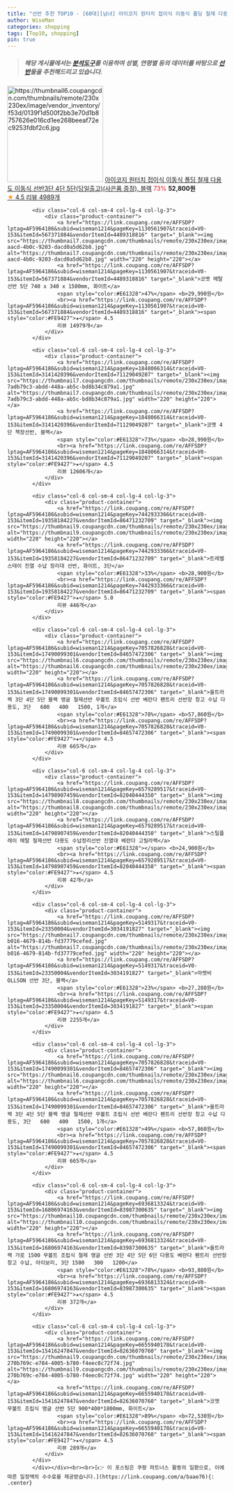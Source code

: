 ```yaml
---
title: "선반 추천 TOP10 - [60대][남녀] 아이코지 원터치 접이식 이동식 폴딩 철재 다용도 이동식 선반3단 4단 5단(당일출고)(사은품 증정), 블랙"
author: WiseMan
categories: shopping
tags: [Top10, shopping]
pin: true
---
```


> ##### 해당 게시물에서는 [**분석도구**](https://itemscout.io/)를 이용하여 **성별**, **연령별** 등의 데이터를 바탕으로 [**선반**](https://link.coupang.com/a/baae76)들을 추천해드리고 있습니다.
<div class="container"><div class="row">
            <div class="col-6 col-sm-4 col-lg-4 col-lg-3">
                <div class="product-container">
                    <a href="https://link.coupang.com/re/AFFSDP?lptag=AF5964186&subid=wiseman1214&pageKey=6161811923&traceid=V0-153&itemId=14623342206&vendorItemId=80398216187" target="_blank"><img src="https://thumbnail6.coupangcdn.com/thumbnails/remote/230x230ex/image/vendor_inventory/f53d/0139f1d500f2bb3e70d1b8757626e016cd1ee268beeaf72ec9253fdbf2c6.jpg" alt="https://thumbnail6.coupangcdn.com/thumbnails/remote/230x230ex/image/vendor_inventory/f53d/0139f1d500f2bb3e70d1b8757626e016cd1ee268beeaf72ec9253fdbf2c6.jpg" width="220" height="220"></a>
                    <a href="https://link.coupang.com/re/AFFSDP?lptag=AF5964186&subid=wiseman1214&pageKey=6161811923&traceid=V0-153&itemId=14623342206&vendorItemId=80398216187" target="_blank">아이코지 원터치 접이식 이동식 폴딩 철재 다용도 이동식 선반3단 4단 5단(당일출고)(사은품 증정), 블랙</a>
                    <span style="color:#E61328">73%</span> <b>52,800원</b>
                    <br><a href="https://link.coupang.com/re/AFFSDP?lptag=AF5964186&subid=wiseman1214&pageKey=6161811923&traceid=V0-153&itemId=14623342206&vendorItemId=80398216187" target="_blank"><span style="color:#FE9427">★</span> 4.5
                    리뷰 4989개</a>
                </div>
            </div>
            
            <div class="col-6 col-sm-4 col-lg-4 col-lg-3">
                <div class="product-container">
                    <a href="https://link.coupang.com/re/AFFSDP?lptag=AF5964186&subid=wiseman1214&pageKey=1130561907&traceid=V0-153&itemId=567371884&vendorItemId=4489318816" target="_blank"><img src="https://thumbnail7.coupangcdn.com/thumbnails/remote/230x230ex/image/product/image/vendoritem/2019/10/30/4489318816/543f524f-aacd-4b0c-9203-dacd0a5d62b8.jpg" alt="https://thumbnail7.coupangcdn.com/thumbnails/remote/230x230ex/image/product/image/vendoritem/2019/10/30/4489318816/543f524f-aacd-4b0c-9203-dacd0a5d62b8.jpg" width="220" height="220"></a>
                    <a href="https://link.coupang.com/re/AFFSDP?lptag=AF5964186&subid=wiseman1214&pageKey=1130561907&traceid=V0-153&itemId=567371884&vendorItemId=4489318816" target="_blank">코멧 메탈 선반 5단 740 x 340 x 1500mm, 화이트</a>
                    <span style="color:#E61328">47%</span> <b>29,990원</b>
                    <br><a href="https://link.coupang.com/re/AFFSDP?lptag=AF5964186&subid=wiseman1214&pageKey=1130561907&traceid=V0-153&itemId=567371884&vendorItemId=4489318816" target="_blank"><span style="color:#FE9427">★</span> 4.5
                    리뷰 14979개</a>
                </div>
            </div>
            
            <div class="col-6 col-sm-4 col-lg-4 col-lg-3">
                <div class="product-container">
                    <a href="https://link.coupang.com/re/AFFSDP?lptag=AF5964186&subid=wiseman1214&pageKey=1848066314&traceid=V0-153&itemId=3141420396&vendorItemId=71129049207" target="_blank"><img src="https://thumbnail7.coupangcdn.com/thumbnails/remote/230x230ex/image/retail/images/13118400169986367-7adb79c3-abdd-448a-ab5c-bd8b34c879a1.jpg" alt="https://thumbnail7.coupangcdn.com/thumbnails/remote/230x230ex/image/retail/images/13118400169986367-7adb79c3-abdd-448a-ab5c-bd8b34c879a1.jpg" width="220" height="220"></a>
                    <a href="https://link.coupang.com/re/AFFSDP?lptag=AF5964186&subid=wiseman1214&pageKey=1848066314&traceid=V0-153&itemId=3141420396&vendorItemId=71129049207" target="_blank">코멧 4단 책장선반, 블랙</a>
                    <span style="color:#E61328">73%</span> <b>28,990원</b>
                    <br><a href="https://link.coupang.com/re/AFFSDP?lptag=AF5964186&subid=wiseman1214&pageKey=1848066314&traceid=V0-153&itemId=3141420396&vendorItemId=71129049207" target="_blank"><span style="color:#FE9427">★</span> 4.5
                    리뷰 12606개</a>
                </div>
            </div>
            
            <div class="col-6 col-sm-4 col-lg-4 col-lg-3">
                <div class="product-container">
                    <a href="https://link.coupang.com/re/AFFSDP?lptag=AF5964186&subid=wiseman1214&pageKey=7442933366&traceid=V0-153&itemId=19358184227&vendorItemId=86471232709" target="_blank"><img src="https://thumbnail9.coupangcdn.com/thumbnails/remote/230x230ex/image/rs_quotation_api/touxcsq1/5c099c04ae6b49ff8906dec8f7aeec4a.jpg" alt="https://thumbnail9.coupangcdn.com/thumbnails/remote/230x230ex/image/rs_quotation_api/touxcsq1/5c099c04ae6b49ff8906dec8f7aeec4a.jpg" width="220" height="220"></a>
                    <a href="https://link.coupang.com/re/AFFSDP?lptag=AF5964186&subid=wiseman1214&pageKey=7442933366&traceid=V0-153&itemId=19358184227&vendorItemId=86471232709" target="_blank">트레벨 스테이 진열 수납 정리대 선반, 화이트, 3단</a>
                    <span style="color:#E61328">33%</span> <b>28,900원</b>
                    <br><a href="https://link.coupang.com/re/AFFSDP?lptag=AF5964186&subid=wiseman1214&pageKey=7442933366&traceid=V0-153&itemId=19358184227&vendorItemId=86471232709" target="_blank"><span style="color:#FE9427">★</span> 5.0
                    리뷰 446개</a>
                </div>
            </div>
            
            <div class="col-6 col-sm-4 col-lg-4 col-lg-3">
                <div class="product-container">
                    <a href="https://link.coupang.com/re/AFFSDP?lptag=AF5964186&subid=wiseman1214&pageKey=7057826828&traceid=V0-153&itemId=17490099301&vendorItemId=84657472306" target="_blank"><img src="https://thumbnail6.coupangcdn.com/thumbnails/remote/230x230ex/image/vendor_inventory/4140/b0d7d57f1e41d8385b463276f9eeab72dd213bc9fa7de21489d47b393a29.jpg" alt="https://thumbnail6.coupangcdn.com/thumbnails/remote/230x230ex/image/vendor_inventory/4140/b0d7d57f1e41d8385b463276f9eeab72dd213bc9fa7de21489d47b393a29.jpg" width="220" height="220"></a>
                    <a href="https://link.coupang.com/re/AFFSDP?lptag=AF5964186&subid=wiseman1214&pageKey=7057826828&traceid=V0-153&itemId=17490099301&vendorItemId=84657472306" target="_blank">울트라랙 3단 4단 5단 블랙 앵글 철제선반 무볼트 조립식 선반 베란다 펜트리 선반장 창고 수납 다용도, 3단   600   400   1500, 1개</a>
                    <span style="color:#E61328">78%</span> <b>57,860원</b>
                    <br><a href="https://link.coupang.com/re/AFFSDP?lptag=AF5964186&subid=wiseman1214&pageKey=7057826828&traceid=V0-153&itemId=17490099301&vendorItemId=84657472306" target="_blank"><span style="color:#FE9427">★</span> 4.5
                    리뷰 665개</a>
                </div>
            </div>
            
            <div class="col-6 col-sm-4 col-lg-4 col-lg-3">
                <div class="product-container">
                    <a href="https://link.coupang.com/re/AFFSDP?lptag=AF5964186&subid=wiseman1214&pageKey=6579289517&traceid=V0-153&itemId=14798907459&vendorItemId=82040444350" target="_blank"><img src="https://thumbnail8.coupangcdn.com/thumbnails/remote/230x230ex/image/vendor_inventory/5c53/c17f4a6f04edf7c750414e5102b2c28820ea1e711e2b35fd82e5bf3d9a34.jpg" alt="https://thumbnail8.coupangcdn.com/thumbnails/remote/230x230ex/image/vendor_inventory/5c53/c17f4a6f04edf7c750414e5102b2c28820ea1e711e2b35fd82e5bf3d9a34.jpg" width="220" height="220"></a>
                    <a href="https://link.coupang.com/re/AFFSDP?lptag=AF5964186&subid=wiseman1214&pageKey=6579289517&traceid=V0-153&itemId=14798907459&vendorItemId=82040444350" target="_blank">스틸플레이 메탈 철제선반 다용도 수납정리선반 진열대 베란다 고릴라랙</a>
                    <span style="color:#E61328"></span> <b>24,900원</b>
                    <br><a href="https://link.coupang.com/re/AFFSDP?lptag=AF5964186&subid=wiseman1214&pageKey=6579289517&traceid=V0-153&itemId=14798907459&vendorItemId=82040444350" target="_blank"><span style="color:#FE9427">★</span> 4.5
                    리뷰 42개</a>
                </div>
            </div>
            
            <div class="col-6 col-sm-4 col-lg-4 col-lg-3">
                <div class="product-container">
                    <a href="https://link.coupang.com/re/AFFSDP?lptag=AF5964186&subid=wiseman1214&pageKey=5149317&traceid=V0-153&itemId=23350004&vendorItemId=3034191827" target="_blank"><img src="https://thumbnail7.coupangcdn.com/thumbnails/remote/230x230ex/image/product/image/vendoritem/2019/04/26/3034191827/ff67d8b8-b016-4679-814b-fd37779cefed.jpg" alt="https://thumbnail7.coupangcdn.com/thumbnails/remote/230x230ex/image/product/image/vendoritem/2019/04/26/3034191827/ff67d8b8-b016-4679-814b-fd37779cefed.jpg" width="220" height="220"></a>
                    <a href="https://link.coupang.com/re/AFFSDP?lptag=AF5964186&subid=wiseman1214&pageKey=5149317&traceid=V0-153&itemId=23350004&vendorItemId=3034191827" target="_blank">마켓비 OLLSON 선반 3단, 블랙</a>
                    <span style="color:#E61328">23%</span> <b>27,280원</b>
                    <br><a href="https://link.coupang.com/re/AFFSDP?lptag=AF5964186&subid=wiseman1214&pageKey=5149317&traceid=V0-153&itemId=23350004&vendorItemId=3034191827" target="_blank"><span style="color:#FE9427">★</span> 4.5
                    리뷰 2255개</a>
                </div>
            </div>
            
            <div class="col-6 col-sm-4 col-lg-4 col-lg-3">
                <div class="product-container">
                    <a href="https://link.coupang.com/re/AFFSDP?lptag=AF5964186&subid=wiseman1214&pageKey=7057826828&traceid=V0-153&itemId=17490099301&vendorItemId=84657472306" target="_blank"><img src="https://thumbnail6.coupangcdn.com/thumbnails/remote/230x230ex/image/vendor_inventory/4140/b0d7d57f1e41d8385b463276f9eeab72dd213bc9fa7de21489d47b393a29.jpg" alt="https://thumbnail6.coupangcdn.com/thumbnails/remote/230x230ex/image/vendor_inventory/4140/b0d7d57f1e41d8385b463276f9eeab72dd213bc9fa7de21489d47b393a29.jpg" width="220" height="220"></a>
                    <a href="https://link.coupang.com/re/AFFSDP?lptag=AF5964186&subid=wiseman1214&pageKey=7057826828&traceid=V0-153&itemId=17490099301&vendorItemId=84657472306" target="_blank">울트라랙 3단 4단 5단 블랙 앵글 철제선반 무볼트 조립식 선반 베란다 펜트리 선반장 창고 수납 다용도, 3단   600   400   1500, 1개</a>
                    <span style="color:#E61328">49%</span> <b>57,860원</b>
                    <br><a href="https://link.coupang.com/re/AFFSDP?lptag=AF5964186&subid=wiseman1214&pageKey=7057826828&traceid=V0-153&itemId=17490099301&vendorItemId=84657472306" target="_blank"><span style="color:#FE9427">★</span> 4.5
                    리뷰 665개</a>
                </div>
            </div>
            
            <div class="col-6 col-sm-4 col-lg-4 col-lg-3">
                <div class="product-container">
                    <a href="https://link.coupang.com/re/AFFSDP?lptag=AF5964186&subid=wiseman1214&pageKey=6936813324&traceid=V0-153&itemId=16806974163&vendorItemId=83987300635" target="_blank"><img src="https://thumbnail10.coupangcdn.com/thumbnails/remote/230x230ex/image/vendor_inventory/20b5/31c774f263bc629b181705bc1a8ee07e074f0bc63eb17eec410b012bd4c7.jpg" alt="https://thumbnail10.coupangcdn.com/thumbnails/remote/230x230ex/image/vendor_inventory/20b5/31c774f263bc629b181705bc1a8ee07e074f0bc63eb17eec410b012bd4c7.jpg" width="220" height="220"></a>
                    <a href="https://link.coupang.com/re/AFFSDP?lptag=AF5964186&subid=wiseman1214&pageKey=6936813324&traceid=V0-153&itemId=16806974163&vendorItemId=83987300635" target="_blank">울트라랙 가로 1500 무볼트 조립식 철제 앵글 선반 3단 4단 5단 6단 다용도 베란다 펜트리 선반장 창고 수납, 아이보리, 3단 1500   300   1200</a>
                    <span style="color:#E61328">78%</span> <b>93,880원</b>
                    <br><a href="https://link.coupang.com/re/AFFSDP?lptag=AF5964186&subid=wiseman1214&pageKey=6936813324&traceid=V0-153&itemId=16806974163&vendorItemId=83987300635" target="_blank"><span style="color:#FE9427">★</span> 4.5
                    리뷰 372개</a>
                </div>
            </div>
            
            <div class="col-6 col-sm-4 col-lg-4 col-lg-3">
                <div class="product-container">
                    <a href="https://link.coupang.com/re/AFFSDP?lptag=AF5964186&subid=wiseman1214&pageKey=6655940178&traceid=V0-153&itemId=15416247847&vendorItemId=82636070760" target="_blank"><img src="https://thumbnail9.coupangcdn.com/thumbnails/remote/230x230ex/image/retail/images/9623396079388416-270b769c-e784-4005-b780-f4eec0c72f74.jpg" alt="https://thumbnail9.coupangcdn.com/thumbnails/remote/230x230ex/image/retail/images/9623396079388416-270b769c-e784-4005-b780-f4eec0c72f74.jpg" width="220" height="220"></a>
                    <a href="https://link.coupang.com/re/AFFSDP?lptag=AF5964186&subid=wiseman1214&pageKey=6655940178&traceid=V0-153&itemId=15416247847&vendorItemId=82636070760" target="_blank">코멧 무볼트 조립식 앵글 선반 5단 900*400*1800mm, 화이트</a>
                    <span style="color:#E61328">89%</span> <b>72,530원</b>
                    <br><a href="https://link.coupang.com/re/AFFSDP?lptag=AF5964186&subid=wiseman1214&pageKey=6655940178&traceid=V0-153&itemId=15416247847&vendorItemId=82636070760" target="_blank"><span style="color:#FE9427">★</span> 4.5
                    리뷰 289개</a>
                </div>
            </div>
            </div></div><br><br>[👉 이 포스팅은 쿠팡 파트너스 활동의 일환으로, 이에 따른 일정액의 수수료를 제공받습니다.](https://link.coupang.com/a/baae76){: .center}